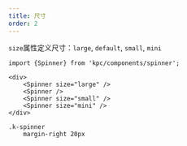 ```yaml
---
title: 尺寸
order: 2
---
```


`size`属性定义尺寸：`large`, `default`, `small`, `mini`

```vdt
import {Spinner} from 'kpc/components/spinner';

<div>
    <Spinner size="large" />
    <Spinner />
    <Spinner size="small" />
    <Spinner size="mini" />
</div>
```

```styl
.k-spinner
    margin-right 20px
```
